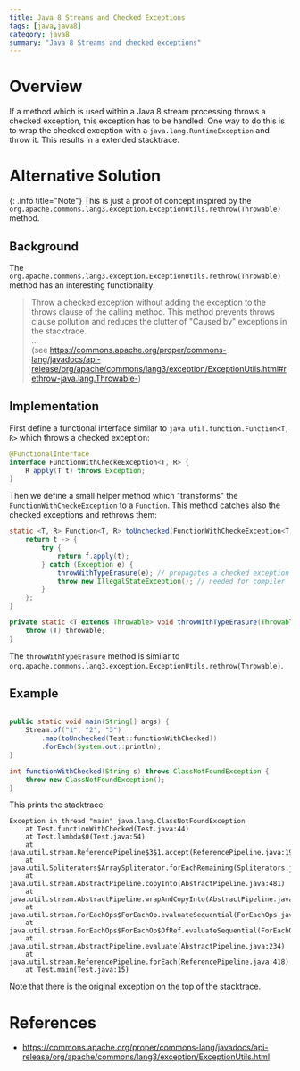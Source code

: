 ```yaml
---
title: Java 8 Streams and Checked Exceptions
tags: [java,java8]
category: java8
summary: "Java 8 Streams and checked exceptions"
---
```


# Overview

If a method which is used within a Java 8 stream processing throws a checked exception, this exception has to be handled. One way to do this is to wrap the checked exception with a `java.lang.RuntimeException` and throw it. This results in a extended stacktrace. 

# Alternative Solution

{: .info title="Note"}
This is just a proof of concept inspired by the  `org.apache.commons.lang3.exception.ExceptionUtils.rethrow(Throwable)` method.

## Background

The `org.apache.commons.lang3.exception.ExceptionUtils.rethrow(Throwable)` method has an interesting functionality:

>Throw a checked exception without adding the exception to the throws clause of the calling method. This method prevents throws clause pollution and reduces the clutter of "Caused by" exceptions in the stacktrace.  
...  
(see <https://commons.apache.org/proper/commons-lang/javadocs/api-release/org/apache/commons/lang3/exception/ExceptionUtils.html#rethrow-java.lang.Throwable->)


## Implementation

First define a functional interface similar to `java.util.function.Function<T, R>` which throws a checked exception:

~~~java
@FunctionalInterface
interface FunctionWithCheckeException<T, R> {
    R apply(T t) throws Exception;
}
~~~

Then we define a small helper method which "transforms" the  `FunctionWithCheckeException` to a `Function`. This method catches also the checked exceptions and rethrows them: 

~~~java
static <T, R> Function<T, R> toUnchecked(FunctionWithCheckeException<T, R> f) {
    return t -> {
        try {
            return f.apply(t);
        } catch (Exception e) {
            throwWithTypeErasure(e); // propagates a checked exception
            throw new IllegalStateException(); // needed for compiler
        }
    };
}

private static <T extends Throwable> void throwWithTypeErasure(Throwable throwable) throws T {
    throw (T) throwable;
}
~~~

The `throwWithTypeErasure` method is similar to `org.apache.commons.lang3.exception.ExceptionUtils.rethrow(Throwable)`. 

## Example

~~~java

public static void main(String[] args) {
    Stream.of("1", "2", "3")
        .map(toUnchecked(Test::functionWithChecked))
        .forEach(System.out::println);
}

int functionWithChecked(String s) throws ClassNotFoundException {
    throw new ClassNotFoundException();
}
~~~

This prints the stacktrace;

~~~
Exception in thread "main" java.lang.ClassNotFoundException
	at Test.functionWithChecked(Test.java:44)
	at Test.lambda$0(Test.java:54)
	at java.util.stream.ReferencePipeline$3$1.accept(ReferencePipeline.java:193)
	at java.util.Spliterators$ArraySpliterator.forEachRemaining(Spliterators.java:948)
	at java.util.stream.AbstractPipeline.copyInto(AbstractPipeline.java:481)
	at java.util.stream.AbstractPipeline.wrapAndCopyInto(AbstractPipeline.java:471)
	at java.util.stream.ForEachOps$ForEachOp.evaluateSequential(ForEachOps.java:151)
	at java.util.stream.ForEachOps$ForEachOp$OfRef.evaluateSequential(ForEachOps.java:174)
	at java.util.stream.AbstractPipeline.evaluate(AbstractPipeline.java:234)
	at java.util.stream.ReferencePipeline.forEach(ReferencePipeline.java:418)
	at Test.main(Test.java:15)
~~~

Note that there is the original exception on the top of the stacktrace.

# References
* <https://commons.apache.org/proper/commons-lang/javadocs/api-release/org/apache/commons/lang3/exception/ExceptionUtils.html>